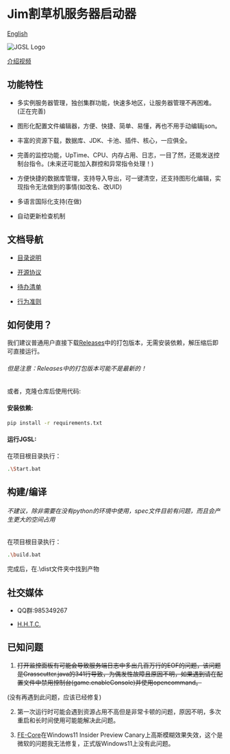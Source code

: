 # Jim割草机服务器启动器

[English](README-en_US.md)

![JGSL Logo](.\Assets\JGSL-Logo.ico)

[介绍视频](https://www.bilibili.com/video/BV1C2EkzoEqd)

## 功能特性

- 多实例服务器管理，独创集群功能，快速多地区，让服务器管理不再困难。(正在完善)
  
- 图形化配置文件编辑器，方便、快捷、简单、易懂，再也不用手动编辑json。
  
- 丰富的资源下载，数据库、JDK、卡池、插件、核心，一应俱全。
  
- 完善的监控功能，UpTime、CPU、内存占用、日志，一目了然，还能发送控制台指令。(未来还可能加入群控和异常指令处理！)
  
- 方便快捷的数据库管理，支持导入导出，可一键清空，还支持图形化编辑，实现指令无法做到的事情(如改名、改UID)
  
- 多语言国际化支持(在做)
  
- 自动更新检查机制

## 文档导航

- [目录说明](.\DirInfo.md)
  
- [开源协议](.\LICENSE)
  
- [待办清单](.\todolist.md)
  
- [行为准则](.\CODE_OF_CONDUCT.md)

## 如何使用？

我们建议普通用户直接下载[Releases](https://github.com/Jimmy32767255/JimGrasscutterServerLauncher/releases)中的打包版本，无需安装依赖，解压缩后即可直接运行。

###### 但是注意：Releases中的打包版本可能不是最新的！

或者，克隆仓库后使用代码:

#### 安装依赖:

```bash
pip install -r requirements.txt
```

#### 运行JGSL:

在项目根目录执行：

```bash
.\Start.bat
```

## 构建/编译

###### 不建议，除非需要在没有python的环境中使用，spec文件目前有问题，而且会产生更大的空间占用

在项目根目录执行：

```bash
.\build.bat
```

完成后，在.\dist文件夹中找到产物

## 社交媒体

- QQ群:985349267
  
- [H.H.T.C.](https://t.me/Jimmy32767255_Community_recover)

## 已知问题

1. ~~打开监控面板有可能会导致服务端日志中多出几百万行的EOF的问题，该问题是Grasscutter.java的341行导致，为偶发性故障且原因不明，如果遇到请在配置文件中禁用控制台(game.enableConsole)并使用opencommand。~~

(没有再遇到此问题，应该已经修复)

2. 第一次运行时可能会遇到资源占用不高但是非常卡顿的问题，原因不明，多次重启和长时间使用可能能解决此问题。

3. [FE-Core](https://github.com/Jimmy32767255/FE-Core)在Windows11 Insider Preview Canary上高斯模糊效果失效，这个是微软的问题我无法修复，正式版Windows11上没有此问题。